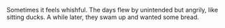 Sometimes it feels whishful. The days flew by unintended but angrily, like sitting ducks. A while later, they swam up and wanted some bread.